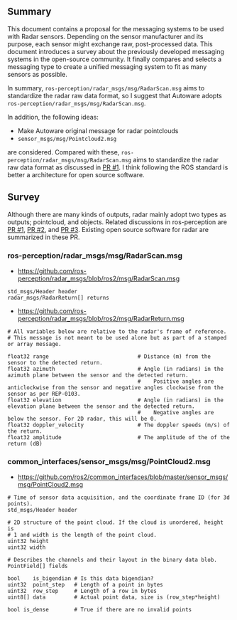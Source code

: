 
## Summary

This document contains a proposal for the messaging systems to be used with Radar sensors. Depending on the sensor manufacturer and its purpose, each sensor might exchange raw, post-processed data. This document introduces a survey about the previously developed messaging systems in the open-source community. It finally compares and selects a messaging type to create a unified messaging system to fit as many sensors as possible.

In summary, `ros-perception/radar_msgs/msg/RadarScan.msg` aims to standardize the radar raw data format, so I suggest that Autoware adopts `ros-perception/radar_msgs/msg/RadarScan.msg`.

In addition, the following ideas:

- Make Autoware original message for radar pointclouds
- `sensor_msgs/msg/Pointcloud2.msg`

are considered.
Compared with these, `ros-perception/radar_msgs/msg/RadarScan.msg` aims to standardize the radar raw data format as discussed in [PR #1](https://github.com/ros-perception/radar_msgs/pull/1).
I think following the ROS standard is better a architecture for open source software.

## Survey

Although there are many kinds of outputs, radar mainly adopt two types as outputs; pointcloud, and objects.  Related discussions in ros-perception are [PR #1](https://github.com/ros-perception/radar_msgs/pull/1), [PR #2](https://github.com/ros-perception/radar_msgs/pull/2), and [PR #3](https://github.com/ros-perception/radar_msgs/pull/3). Existing open source software for radar are summarized in these PR.

### ros-perception/radar_msgs/msg/RadarScan.msg

- <https://github.com/ros-perception/radar_msgs/blob/ros2/msg/RadarScan.msg>

```
std_msgs/Header header
radar_msgs/RadarReturn[] returns
```

- <https://github.com/ros-perception/radar_msgs/blob/ros2/msg/RadarReturn.msg>

```
# All variables below are relative to the radar's frame of reference.
# This message is not meant to be used alone but as part of a stamped or array message.

float32 range                            # Distance (m) from the sensor to the detected return.
float32 azimuth                          # Angle (in radians) in the azimuth plane between the sensor and the detected return.
                                         #    Positive angles are anticlockwise from the sensor and negative angles clockwise from the sensor as per REP-0103.
float32 elevation                        # Angle (in radians) in the elevation plane between the sensor and the detected return.
                                         #    Negative angles are below the sensor. For 2D radar, this will be 0.
float32 doppler_velocity                 # The doppler speeds (m/s) of the return.
float32 amplitude                        # The amplitude of the of the return (dB)
```

### common_interfaces/sensor_msgs/msg/PointCloud2.msg

- <https://github.com/ros2/common_interfaces/blob/master/sensor_msgs/msg/PointCloud2.msg>

```
# Time of sensor data acquisition, and the coordinate frame ID (for 3d points).
std_msgs/Header header

# 2D structure of the point cloud. If the cloud is unordered, height is
# 1 and width is the length of the point cloud.
uint32 height
uint32 width

# Describes the channels and their layout in the binary data blob.
PointField[] fields

bool    is_bigendian # Is this data bigendian?
uint32  point_step   # Length of a point in bytes
uint32  row_step     # Length of a row in bytes
uint8[] data         # Actual point data, size is (row_step*height)

bool is_dense        # True if there are no invalid points
```
